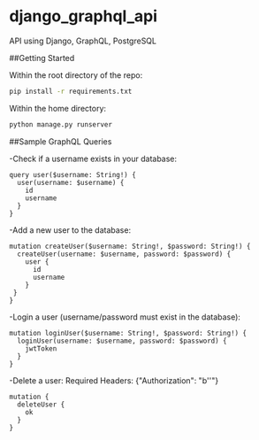 # django_graphql_api
API using Django, GraphQL, PostgreSQL


##Getting Started

Within the root directory of the repo:
  ```bash
  pip install -r requirements.txt
  ```

Within the home directory:
  ```bash
  python manage.py runserver
  ```


##Sample GraphQL Queries

-Check if a username exists in your database:
  ```
  query user($username: String!) {
    user(username: $username) {
      id
      username
    }
  }
  ```

-Add a new user to the database:
  ```
  mutation createUser($username: String!, $password: String!) {
    createUser(username: $username, password: $password) {
      user {
        id
        username
      }
   }
  }
  ```

-Login a user (username/password must exist in the database):
  ```
  mutation loginUser($username: String!, $password: String!) {
    loginUser(username: $username, password: $password) {
      jwtToken
    }
  }
  ```

-Delete a user:
Required Headers: {"Authorization": "b'<token>'"}
  ```
  mutation {
    deleteUser {
      ok
    }
  }
  ```